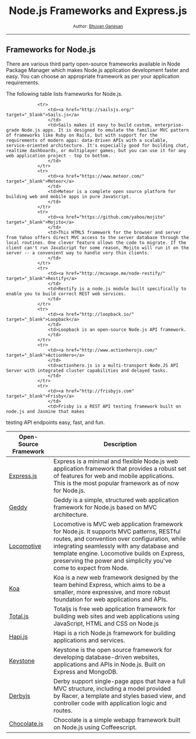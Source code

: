 <div align="center">
  <h1>Node.js Frameworks and Express.js</h1>
  <sub>Author:
<a href="https://www.linkedin.com/in/bhuvanaganesan-l-2209047a" target="_blank">Bhuvan Ganesan</a><br>
</sub>
</div>

<hr>

## Frameworks for Node.js

There are various third party open-source frameworks available in Node Package Manager which makes Node.js application development faster and easy. 
You can choose an appropriate framework as per your application requirements.

The following table lists frameworks for Node.js.

<table>
            <thead>
                <tr>
                    <th class="w-25">Open-Source Framework
                    </th>
                    <th class="w-75">Description
                    </th>
                </tr>
            </thead>
            <tbody>
                <tr>
                    <td><a href="http://expressjs.com" target="_blank">Express.js</a>
                    </td>
                    <td>Express is a minimal and flexible Node.js web application framework that provides a robust set of features for web and mobile applications. This is the most popular framework as of now for Node.js.
                    </td>
                </tr>
                <tr>
                    <td><a href="http://geddyjs.org/" target="_blank">Geddy</a>
                    </td>
                    <td>Geddy is a simple, structured web application framework for Node.js based on MVC architecture. 
                    </td>
                </tr>
                <tr>
                    <td><a href="http://locomotivejs.org" target="_blank">Locomotive</a>
                    </td>
                    <td>Locomotive is MVC web application framework for Node.js. It supports MVC patterns, RESTful routes, and convention over configuration, while integrating seamlessly with any database and template engine. Locomotive builds on Express, preserving the power and simplicity you've come to expect from Node.
                    </td>
                </tr>
                <tr>
                    <td><a href="http://koajs.com" target="_blank">Koa</a>
                    </td>
                    <td>Koa is a new web framework designed by the team behind Express, which aims to be a smaller, more expressive, and more robust foundation for web applications and APIs.
                    </td>
                </tr>
                <tr>
                    <td><a href="https://www.totaljs.com" target="_blank">Total.js</a>
                    </td>
                    <td>Totaljs is free web application framework for building web sites and web applications using JavaScript, HTML and CSS on Node.js
                    </td>
                </tr>
                <tr>
                    <td><a href="http://hapijs.com/" target="_blank">Hapi.js</a>
                    </td>
                    <td>Hapi is a rich Node.js framework for building applications and services.
                    </td>
                </tr>
                <tr>
                    <td><a href="http://keystonejs.com/" target="_blank">Keystone</a>
                    </td>
                    <td>Keystone is the open source framework for developing database-driven websites, applications and APIs in Node.js. Built on Express and MongoDB.
                    </td>
                </tr>
                <tr>
                    <td><a href="http://derbyjs.com" target="_blank">Derbyjs</a>
                    </td>
                    <td>Derby support single-page apps that have a full MVC structure, including a model provided by&nbsp;Racer, a template and styles based view, and controller code with application logic and routes.
                    </td>
                </tr>

                <tr>
                    <td><a href="http://sailsjs.org/" target="_blank">Sails.js</a>
                    </td>
                    <td>Sails makes it easy to build custom, enterprise-grade Node.js apps. It is designed to emulate the familiar MVC pattern of frameworks like Ruby on Rails, but with support for the requirements of modern apps: data-driven APIs with a scalable, service-oriented architecture. It's especially good for building chat, realtime dashboards, or multiplayer games; but you can use it for any web application project - top to bottom.
                    </td>
                </tr>
                <tr>
                    <td><a href="https://www.meteor.com/" target="_blank">Meteor</a>
                    </td>
                    <td>Meteor is a complete open source platform for building web and mobile apps in pure JavaScript.
                    </td>
                </tr>
                <tr>
                    <td><a href="https://github.com/yahoo/mojito" target="_blank">Mojito</a>
                    </td>
                    <td>This HTML5 framework for the browser and server from Yahoo offers direct MVC access to the server database through the local routines. One clever feature allows the code to migrate. If the client can't run JavaScript for some reason, Mojito will run it on the server -- a convenient way to handle very thin clients.
                    </td>
                </tr>
                <tr>
                    <td><a href="http://mcavage.me/node-restify/" target="_blank">Restify</a>
                    </td>
                    <td>Restify is a node.js module built specifically to enable you to build correct REST web services.
                    </td>
                </tr>
                <tr>
                    <td><a href="http://loopback.io/" target="_blank">Loopback</a>
                    </td>
                    <td>Loopback is an open-source Node.js API framework. 
                    </td>
                </tr>
                <tr>
                    <td><a href="http://www.actionherojs.com/" target="_blank">ActionHero</a>
                    </td>
                    <td>actionhero.js is a multi-transport Node.JS API Server with integrated cluster capabilities and delayed tasks.
                    </td>
                </tr>
                <tr>
                    <td><a href="http://frisbyjs.com" target="_blank">Frisby</a>
                    </td>
                    <td>Frisby is a REST API testing framework built on node.js and Jasmine that makes
testing API endpoints easy, fast, and fun.</td>
                </tr>
                <tr>
                    <td><a href="https://chocolatejs.org/" target="_blank">Chocolate.js</a>
                    </td>
                    <td>Chocolate is a simple webapp framework built on Node.js using Coffeescript.
                    </td>
                </tr>
            </tbody>
        </table>
